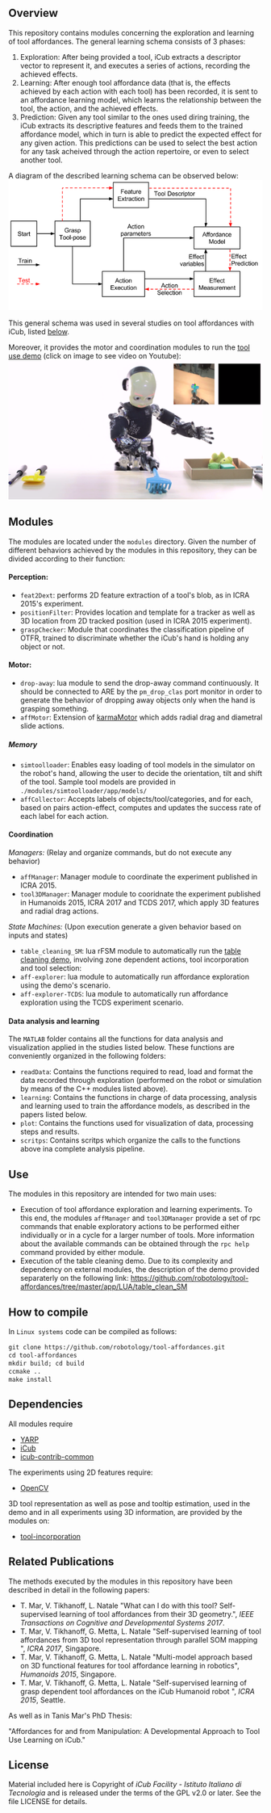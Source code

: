 ## Overview
This repository contains modules concerning the exploration and learning of tool affordances. 
The general learning schema consists of 3 phases: 
1. Exploration: After being provided a tool, iCub extracts a descriptor vector to represent it, and executes a series of actions, recording the achieved effects. 
2. Learning: After enough tool affordance data (that is, the effects achieved by each action with each tool) has been recorded, it is sent to an affordance learning model, which learns the relationship between the tool, the action, and the achieved effects. 
3. Prediction: Given any tool similar to the ones used diring training, the iCub extracts its descriptive features and feeds them to the trained affordance model, which in turn is able to predict the expected effect for any given action. This predictions can be used to select the best action for any task acheived through the action repertoire, or even to select another tool. 

A diagram of the described learning schema can be observed below:
![learnSchema](/toolAffCycle_noToolSel.png)

This general schema was used in several studies on tool affordances with iCub, listed [below](#related-publications).

Moreover, it provides the motor and coordination modules to run the [tool use demo](https://github.com/robotology/tool-affordances/tree/master/app/LUA/table_clean_SM) (click on image to see video on Youtube):
[![tool use demo video](/tool_use_vidprof.png)](https://www.youtube.com/watch?v=2Jmm4zel134)

## Modules
The modules are located under the `modules` directory. Given the number of different behaviors achieved by the modules in this repository, they can be divided according to their function:

#### Perception:
* `feat2Dext`: performs 2D feature extraction of a tool's blob, as in ICRA 2015's experiment.
* `positionFilter`: Provides location and template for a tracker as well as 3D location from 2D tracked position (used in ICRA 2015 experiment). 
 * `graspChecker`:  Module that coordinates the classification pipeline of OTFR, trained to discriminate whether the iCub's hand is holding any object or not.

#### Motor:
* `drop-away`: lua module to send the drop-away command continuously. It should be connected to ARE by the `pm_drop_clas` port monitor in order to generate the behavior of dropping away objects only when the hand is grasping something. 
 * `affMotor`: Extension of [karmaMotor](https://github.com/robotology/karma) which adds radial drag and diametral slide actions.
  
##### Memory
 * `simtoolloader`: Enables easy loading of tool models in the simulator on the robot's hand, allowing the user to decide the orientation, tilt and shift of the tool. Sample tool models are provided in `./modules/simtoolloader/app/models/`
 * `affCollector`: Accepts labels of objects/tool/categories, and for each, based on pairs action-effect, computes and updates the success rate of each label for each action.

#### Coordination
*Managers:*
(Relay and organize commands, but do not execute any behavior)
* `affManager`: Manager module to coordinate the experiment published in ICRA 2015.
* `tool3DManager`: Manager module to cooridnate the experiment published in Humanoids 2015, ICRA 2017 and TCDS 2017, which apply 3D features and radial drag actions.

*State Machines:*
(Upon execution generate a given behavior based on inputs and states)
* `table_cleaning_SM`: lua rFSM module to automatically run the [table cleaning demo](https://github.com/robotology/tool-affordances/tree/master/app/LUA/table_clean_SM), involving zone dependent actions, tool incorporation and tool selection:
* `aff-explorer`: lua module to automatically run affordance exploration using the demo's scenario.
* `aff-explorer-TCDS`: lua module to automatically run affordance exploration using the TCDS experiment scenario. 

#### Data analysis and learning
The `MATLAB` folder contains all the functions for data analysis and visualization applied in the studies listed below. These functions are conveniently organized in the following folders:
 * `readData`: Contains the functions required to read, load and format the data recorded through exploration (performed on the robot or simulation by means of the C++ modules listed above).
 * `learning`: Contains the functions in charge of data processing, analysis and learning used to train the affordance models, as described in the papers listed below. 
 * `plot`: Contains the functions used for visualization of data, processing steps and results.
 * `scritps`: Contains scritps which organize the calls to the functions above ina complete analysis pipeline. 


## Use
The modules in this repository are intended for two main uses:
* Execution of tool affordance exploration and learning experiments. To this end, the modules `affManager` and `tool3DManager` provide a set of rpc commands that enable exploratory actions to be performed either individually or in a cycle for a larger number of tools. More information about the available commands can be obtained through the `rpc help` command provided by either module. 
* Execution of the table cleaning demo. Due to its complexity and dependency on external modules, the description of the demo provided separaterly on the following link: https://github.com/robotology/tool-affordances/tree/master/app/LUA/table_clean_SM

## How to compile
In `Linux systems` code can be compiled as follows:
```
git clone https://github.com/robotology/tool-affordances.git
cd tool-affordances
mkdir build; cd build
ccmake ..
make install
```

## Dependencies
All modules require
- [YARP](https://github.com/robotology/yarp)
- [iCub](https://github.com/robotology/icub-main)
- [icub-contrib-common](https://github.com/robotology/icub-contrib-common)

The experiments using 2D features require:
- [OpenCV](http://opencv.org/)

3D tool representation as well as pose and tooltip estimation, used in the demo and in all experiments using 3D information, are provided by the modules on: 
- [tool-incorporation](https://github.com/robotology/tool-incorporation)

## Related Publications
The methods executed by the modules in this repository have been described in detail in the following papers:

- T. Mar, V. Tikhanoff, L. Natale "What can I do with this tool? Self-supervised learning of tool affordances from their 3D geometry.", _IEEE Transactions on Cognitive and Developmental Systems 2017_. 
- T. Mar, V. Tikhanoff, G. Metta, L. Natale "Self-supervised learning of tool affordances from 3D tool representation through parallel SOM mapping ", _ICRA 2017_, Singapore. 
- T. Mar, V. Tikhanoff, G. Metta, L. Natale "Multi-model approach based on 3D functional features for tool affordance learning in robotics", _Humanoids 2015_, Singapore. 
- T. Mar, V. Tikhanoff, G. Metta, L. Natale "Self-supervised learning of grasp dependent tool affordances on the iCub Humanoid robot ", _ICRA 2015_, Seattle. 

As well as in Tanis Mar's PhD Thesis: 

"Affordances for and from Manipulation: A Developmental Approach to Tool Use Learning on iCub."

## License
Material included here is Copyright of _iCub Facility - Istituto Italiano di Tecnologia_
and is released under the terms of the GPL v2.0 or later. See the file LICENSE for details.
